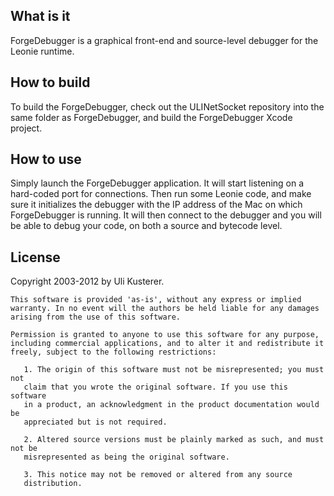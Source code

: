 What is it
----------

ForgeDebugger is a graphical front-end and source-level debugger for the Leonie runtime.


How to build
------------

To build the ForgeDebugger, check out the ULINetSocket repository into the same folder as ForgeDebugger, and build the ForgeDebugger Xcode project.


How to use
----------

Simply launch the ForgeDebugger application. It will start listening on a hard-coded port for connections. Then run some Leonie code, and make sure it initializes the debugger with the IP address of the Mac on which ForgeDebugger is running. It will then connect to the debugger and you will be able to debug your code, on both a source and bytecode level.


License
-------

  Copyright 2003-2012 by Uli Kusterer.
	
	This software is provided 'as-is', without any express or implied
	warranty. In no event will the authors be held liable for any damages
	arising from the use of this software.
	
	Permission is granted to anyone to use this software for any purpose,
	including commercial applications, and to alter it and redistribute it
	freely, subject to the following restrictions:
	
	   1. The origin of this software must not be misrepresented; you must not
	   claim that you wrote the original software. If you use this software
	   in a product, an acknowledgment in the product documentation would be
	   appreciated but is not required.
	
	   2. Altered source versions must be plainly marked as such, and must not be
	   misrepresented as being the original software.
	
	   3. This notice may not be removed or altered from any source
	   distribution.
     
